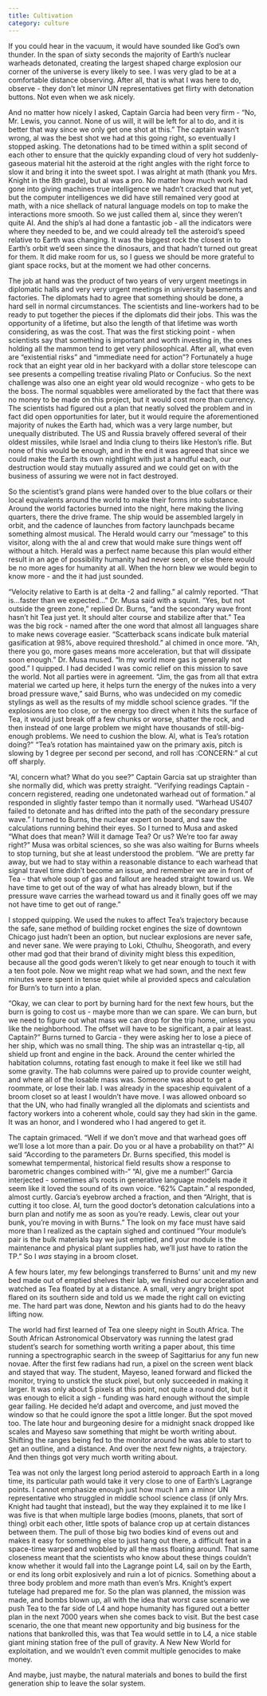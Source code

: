 ```yaml
---
title: Cultivation
category: culture
---
```

If you could hear in the vacuum, it would have sounded like God’s own thunder. In the span of sixty seconds the majority of Earth’s nuclear warheads detonated, creating the largest shaped charge explosion our corner of the universe is every likely to see. I was very glad to be at a comfortable distance observing. After all, that is what I was here to do, observe - they don’t let minor UN representatives get flirty with detonation buttons. Not even when we ask nicely.

And no matter how nicely I asked, Captain Garcia had been very firm - “No, Mr. Lewis, you cannot. None of us will, it will be left for al to do, and it is better that way since we only get one shot at this.” The captain wasn’t wrong, al was the best shot we had at this going right, so eventually I stopped asking. The detonations had to be timed within a split second of each other to ensure that the quickly expanding cloud of very hot suddenly-gaseous material hit the asteroid at the right angles with the right force to slow it and bring it into the sweet spot. I was alright at math (thank you Mrs. Knight in the 8th grade), but al was a pro. No matter how much work had gone into giving machines true intelligence we hadn’t cracked that nut yet, but the computer intelligences we did have still remained very good at math, with a nice shellack of natural language models on top to make the interactions more smooth. So we just called them al, since they weren’t quite AI. And the ship’s al had done a fantastic job - all the indicators were where they needed to be, and we could already tell the asteroid’s speed relative to Earth was changing. It was the biggest rock the closest in to Earth’s orbit we’d seen since the dinosaurs, and that hadn’t turned out great for them. It did make room for us, so I guess we should be more grateful to giant space rocks, but at the moment we had other concerns.

The job at hand was the product of two years of very urgent meetings in diplomatic halls and very very urgent meetings in university basements and factories. The diplomats had to agree that something should be done, a hard sell in normal circumstances. The scientists and line-workers had to be ready to put together the pieces if the diplomats did their jobs. This was the opportunity of a lifetime, but also the length of that lifetime was worth considering, as was the cost. That was the first sticking point - when scientists say that something is important and worth investing in, the ones holding all the mammon tend to get very philosophical. After all, what even are “existential risks” and “immediate need for action”? Fortunately a huge rock that an eight year old in her backyard with a dollar store telescope can see presents a compelling treatise rivaling Plato or Confucius. So the next challenge was also one an eight year old would recognize - who gets to be the boss. The normal squabbles were ameliorated by the fact that there was no money to be made on this project, but it would cost more than currency. The scientists had figured out a plan that neatly solved the problem and in fact did open opportunities for later, but it would require the aforementioned majority of nukes the Earth had, which was a very large number, but unequally distributed. The US and Russia bravely offered several of their oldest missiles, while Israel and India clung to theirs like Heston’s rifle. But none of this would be enough, and in the end it was agreed that since we could make the Earth its own nightlight with just a handful each, our destruction would stay mutually assured and we could get on with the business of assuring we were not in fact destroyed.

So the scientist’s grand plans were handed over to the blue collars or their local equivalents around the world to make their forms into substance. Around the world factories burned into the night, here making the living quarters, there the drive frame. The ship would be assembled largely in orbit, and the cadence of launches from factory launchpads became something almost musical. The Herald would carry our “message” to this visitor, along with the al and crew that would make sure things went off without a hitch. Herald was a perfect name because this plan would either result in an age of possibility humanity had never seen, or else there would be no more ages for humanity at all. When the horn blew we would begin to know more - and the it had just sounded.

“Velocity relative to Earth is at delta -2 and falling.” al calmly reported. “That is…faster than we expected…” Dr. Musa said with a squint. “Yes, but not outside the green zone,” replied Dr. Burns, “and the secondary wave front hasn’t hit Tea just yet. It should alter course and stabilize after that.” Tea was the big rock - named after the one word that almost all languages share to make news coverage easier. “Scatterback scans indicate bulk material gasification at 98%, above required threshold.” al chimed in once more. “Ah, there you go, more gases means more acceleration, but that will dissipate soon enough.” Dr. Musa mused. “In my world more gas is generally not good.” I quipped. I had decided I was comic relief on this mission to save the world. Not all parties were in agreement. “Jim, the gas from all that extra material we carted up here, it helps turn the energy of the nukes into a very broad pressure wave,” said Burns, who was undecided on my comedic stylings as well as the results of my middle school science grades. “If the explosions are too close, or the energy too direct when it hits the surface of Tea, it would just break off a few chunks or worse, shatter the rock, and then instead of one large problem we might have thousands of still-big-enough problems. We need to cushion the blow. Al, what is Tea’s rotation doing?” “Tea’s rotation has maintained yaw on the primary axis, pitch is slowing by 1 degree per second per second, and roll has :CONCERN:” al cut off sharply.

“Al, concern what? What do you see?” Captain Garcia sat up straighter than she normally did, which was pretty straight. “Verifying readings Captain - concern registered, reading one undetonated warhead out of formation.” al responded in slightly faster tempo than it normally used. “Warhead US407 failed to detonate and has drifted into the path of the secondary pressure wave.” I turned to Burns, the nuclear expert on board, and saw the calculations running behind their eyes. So I turned to Musa and asked “What does that mean? Will it damage Tea? Or us? We’re too far away right?” Musa was orbital sciences, so she was also waiting for Burns wheels to stop turning, but she at least understood the problem. “We are pretty far away, but we had to stay within a reasonable distance to each warhead that signal travel time didn’t become an issue, and remember we are in front of Tea - that whole soup of gas and fallout are headed straight toward us. We have time to get out of the way of what has already blown, but if the pressure wave carries the warhead toward us and it finally goes off we may not have time to get out of range.”

I stopped quipping. We used the nukes to affect Tea’s trajectory because the safe, sane method of building rocket engines the size of downtown Chicago just hadn’t been an option, but nuclear explosions are never safe, and never sane. We were praying to Loki, Cthulhu, Sheogorath, and every other mad god that their brand of divinity might bless this expedition, because all the good gods weren’t likely to get near enough to touch it with a ten foot pole. Now we might reap what we had sown, and the next few minutes were spent in tense quiet while al provided specs and calculation for Burn’s to turn into a plan.

“Okay, we can clear to port by burning hard for the next few hours, but the burn is going to cost us - maybe more than we can spare. We can burn, but we need to figure out what mass we can drop for the trip home, unless you like the neighborhood. The offset will have to be significant, a pair at least. Captain?” Burns turned to Garcia - they were asking her to lose a piece of her ship, which was no small thing. The ship was an intrastellar q-tip, all shield up front and engine in the back. Around the center whirled the habitation columns, rotating fast enough to make it feel like we still had some gravity. The hab columns were paired up to provide counter weight, and where all of the losable mass was. Someone was about to get a roommate, or lose their lab. I was already in the spaceship equivalent of a broom closet so at least I wouldn’t have move. I was allowed onboard so that the UN, who had finally wrangled all the diplomats and scientists and factory workers into a coherent whole, could say they had skin in the game. It was an honor, and I wondered who I had angered to get it.

The captain grimaced. “Well if we don’t move and that warhead goes off we’ll lose a lot more than a pair. Do you or al have a probability on that?” Al said “According to the parameters Dr. Burns specified, this model is somewhat tempermental, historical field results show a response to barometric changes combined with-“ “Al, give me a number!” Garcia interjected - sometimes al’s roots in generative language models made it seem like it loved the sound of its own voice. “62% Captain.” al responded, almost curtly. Garcia’s eyebrow arched a fraction, and then “Alright, that is cutting it too close. Al, turn the good doctor’s detonation calculations into a burn plan and notify me as soon as you’re ready. Lewis, clear out your bunk, you’re moving in with Burns.” The look on my face must have said more than I realized as the captain sighed and continued “Your module’s pair is the bulk materials bay we just emptied, and your module is the maintenance and physical plant supplies hab, we’ll just have to ration the TP.” So I *was* staying in a broom closet.

A few hours later, my few belongings transferred to Burns' unit and my new bed made out of emptied shelves their lab, we finished our acceleration and watched as Tea floated by at a distance. A small, very angry bright spot flared on its southern side and told us we made the right call on evicting me. The hard part was done, Newton and his giants had to do the heavy lifting now.

The world had first learned of Tea one sleepy night in South Africa. The South African Astronomical Observatory was running the latest grad student’s search for something worth writing a paper about, this time running a spectrographic search in the sweep of Sagittarius for any fun new novae. After the first few radians had run, a pixel on the screen went black and stayed that way. The student, Mayeso, leaned forward and flicked the monitor, trying to unstick the stuck pixel, but only succeeded in making it larger. It was only about 5 pixels at this point, not quite a round dot, but it was enough to elicit a sigh - funding was hard enough without the simple gear failing. He decided he’d adapt and overcome, and just moved the window so that he could ignore the spot a little longer. But the spot moved too. The late hour and burgeoning desire for a midnight snack dropped like scales and Mayeso saw something that might be worth writing about. Shifting the ranges being fed to the monitor around he was able to start to get an outline, and a distance. And over the next few nights, a trajectory. And then things got very much worth writing about.

Tea was not only the largest long period asteroid to approach Earth in a long time, its particular path would take it very close to one of Earth’s Lagrange points. I cannot emphasize enough just how much I am a minor UN representative who struggled in middle school science class (if only Mrs. Knight had taught that instead), but the way they explained it to me like I was five is that when multiple large bodies (moons, planets, that sort of thing) orbit each other, little spots of balance crop up at certain distances between them. The pull of those big two bodies kind of evens out and makes it easy for something else to just hang out there, a difficult feat in a space-time warped and wobbled by all the mass floating around. That same closeness meant that the scientists who know about these things couldn’t know whether it would fall into the Lagrange point L4, sail on by the Earth, or end its long orbit explosively and ruin a lot of picnics. Something about a three body problem and more math than even’s Mrs. Knight’s expert tutelage had prepared me for. So the plan was planned, the mission was made, and bombs blown up, all with the idea that worst case scenario we push Tea to the far side of L4 and hope humanity has figured out a better plan in the next 7000 years when she comes back to visit. But the best case scenario, the one that meant new opportunity and big business for the nations that bankrolled this, was that Tea would settle in to L4, a nice stable giant mining station free of the pull of gravity. A New New World for exploitation, and we wouldn’t even commit multiple genocides to make money.

And maybe, just maybe, the natural materials and bones to build the first generation ship to leave the solar system.

